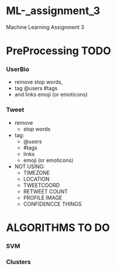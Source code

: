 # ML-_assignment_3
Machine Learning Assignment 3

# PreProcessing TODO
### UserBio 
* remove stop words, 
* tag @users #tags 
* and links emoji (or emoticons)

### Tweet
* remove 
  * stop words
* tag:
  * @users 
  * #tags
  * links
  * emoji (or emoticons)
* NOT USING:
  * TIMEZONE 
  * LOCATION 
  * TWEETCOORD 
  * RETWEET COUNT 
  * PROFILE IMAGE
  * CONFIDENCCE THINGS


# ALGORITHMS TO DO
### SVM
### Clusters



